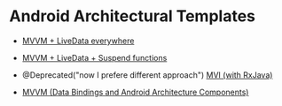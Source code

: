 # Android Architectural Templates
* [MVVM + LiveData everywhere](https://github.com/appspell/Android-Architectural-Templates/tree/mvvm-droidcon-original-architecture)
* [MVVM + LiveData + Suspend functions](https://github.com/appspell/Android-Architectural-Templates/tree/mvvm-droidcon-original-architecture-suspend-functions-in-repository)

* @Deprecated("now I prefere different approach") [MVI (with RxJava)](/app/src/main/java/com/appspell/android/templates/mvi/list) 
* [MVVM (Data Bindings and Android Architecture Components)](/app/src/main/java/com/appspell/android/templates/mvvm/list)
